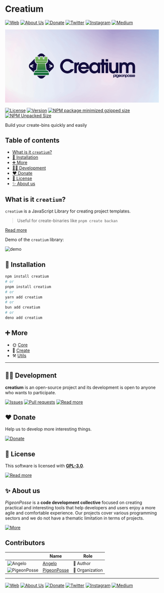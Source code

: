 # Creatium

[![Web](https://img.shields.io/badge/Web-grey?style=for-the-badge&logoColor=white)](https://pigeonposse.com)
[![About Us](https://img.shields.io/badge/About%20Us-grey?style=for-the-badge&logoColor=white)](https://pigeonposse.com?popup=about)
[![Donate](https://img.shields.io/badge/Donate-pink?style=for-the-badge&logoColor=white)](https://pigeonposse.com/?popup=donate)
[![Twitter](https://img.shields.io/badge/Twitter-black?style=for-the-badge&logoColor=white&logo=twitter)](https://twitter.com/pigeonposse_)
[![Instagram](https://img.shields.io/badge/Instagram-black?style=for-the-badge&logoColor=white&logo=instagram)](https://www.instagram.com/pigeon.posse/)
[![Medium](https://img.shields.io/badge/Medium-black?style=for-the-badge&logoColor=white&logo=medium)](https://medium.com/@pigeonposse)

[![BANNER](https://github.com/pigeonposse/creatium/blob/main/docs/public/banner.png?raw=true)](https://creatium.pigeonposse.com/guide/core)

[![License](https://img.shields.io/github/license/pigeonposse/creatium?style=for-the-badge&color=green&logoColor=white)](/LICENSE)
[![Version](https://img.shields.io/npm/v/creatium?style=for-the-badge&color=blue&label=Version)](https://www.npmjs.com/package/creatium)
[![NPM package minimized gzipped size](https://img.shields.io/bundlejs/size/creatium?style=for-the-badge&color=orange&label=Minimized+size&logoColor=white)](https://www.npmjs.com/package/creatium)
[![NPM Unpacked Size](https://img.shields.io/npm/unpacked-size/creatium/0.1.17?style=for-the-badge&color=orange&logoColor=white)](https://www.npmjs.com/package/creatium)

Build your create-bins quickly and easily

## Table of contents

- [What is it `creatium`?](#what-is-it-creatium)
- [🔑 Installation](#-installation)
- [➕ More](#-more)
- [👨‍💻 Development](#-development)
- [❤️ Donate](#-donate)
- [📜 License](#-license)
- [✨ About us](#-about-us)


## What is it `creatium`?

`creatium` is a JavaScript Library for creating project templates.

> Useful for create-binaries like `pnpm create backan`

[Read more](https://www.npmjs.com/package/creatium)

Demo of the `creatium` library:

![demo](https://github.com/pigeonposse/creatium/raw/main/docs/public/example.gif)



## 🔑 Installation

```bash 
npm install creatium
# or
pnpm install creatium
# or
yarn add creatium
# or
bun add creatium
# or
deno add creatium
```

## ➕ More

- 🌞 [Core](https://creatium.pigeonposse.com/guide/core)
- 🚀 [Create](https://creatium.pigeonposse.com/guide/create)
- ⚒️ [Utils](https://creatium.pigeonposse.com/guide/utils)


---

## 👨‍💻 Development

__creatium__ is an open-source project and its development is open to anyone who wants to participate.

[![Issues](https://img.shields.io/badge/Issues-grey?style=for-the-badge)](https://github.com/pigeonposse/creatium/issues)
[![Pull requests](https://img.shields.io/badge/Pulls-grey?style=for-the-badge)](https://github.com/pigeonposse/creatium/pulls)
[![Read more](https://img.shields.io/badge/Read%20more-grey?style=for-the-badge)](https://creatium.pigeonposse.com)

## ❤️ Donate

Help us to develop more interesting things.

[![Donate](https://img.shields.io/badge/Donate-grey?style=for-the-badge)](https://pigeonposse.com/?popup=donate)

## 📜 License

This software is licensed with __[GPL-3.0]({{const.pkg.extra.licenseURL}})__.

[![Read more](https://img.shields.io/badge/Read-more-grey?style=for-the-badge)]({{const.pkg.extra.licenseURL}})

## ✨ About us

*PigeonPosse* is a __code development collective__ focused on creating practical and interesting tools that help developers and users enjoy a more agile and comfortable experience. Our projects cover various programming sectors and we do not have a thematic limitation in terms of projects.

[![More](https://img.shields.io/badge/Read-more-grey?style=for-the-badge)](https://github.com/pigeonposse)


## Contributors

|   | Name | Role |
| ----- | ---- | ---- |
| ![Angelo](https://github.com/angelespejo.png?size=72) | [Angelo](https://github.com/angelespejo) | 👑 Author |
| ![PigeonPosse](https://github.com/pigeonposse.png?size=72) | [PigeonPosse](https://github.com/pigeonposse) | 🏢 Organization |

---

[![Web](https://img.shields.io/badge/Web-grey?style=for-the-badge&logoColor=white)](https://pigeonposse.com)
[![About Us](https://img.shields.io/badge/About%20Us-grey?style=for-the-badge&logoColor=white)](https://pigeonposse.com?popup=about)
[![Donate](https://img.shields.io/badge/Donate-pink?style=for-the-badge&logoColor=white)](https://pigeonposse.com/?popup=donate)
[![Twitter](https://img.shields.io/badge/Twitter-black?style=for-the-badge&logoColor=white&logo=twitter)](https://twitter.com/pigeonposse_)
[![Instagram](https://img.shields.io/badge/Instagram-black?style=for-the-badge&logoColor=white&logo=instagram)](https://www.instagram.com/pigeon.posse/)
[![Medium](https://img.shields.io/badge/Medium-black?style=for-the-badge&logoColor=white&logo=medium)](https://medium.com/@pigeonposse)

<!--

██████╗ ██╗ ██████╗ ███████╗ ██████╗ ███╗   ██╗██████╗  ██████╗ ███████╗███████╗███████╗
██╔══██╗██║██╔════╝ ██╔════╝██╔═══██╗████╗  ██║██╔══██╗██╔═══██╗██╔════╝██╔════╝██╔════╝
██████╔╝██║██║  ███╗█████╗  ██║   ██║██╔██╗ ██║██████╔╝██║   ██║███████╗███████╗█████╗  
██╔═══╝ ██║██║   ██║██╔══╝  ██║   ██║██║╚██╗██║██╔═══╝ ██║   ██║╚════██║╚════██║██╔══╝  
██║     ██║╚██████╔╝███████╗╚██████╔╝██║ ╚████║██║     ╚██████╔╝███████║███████║███████╗
╚═╝     ╚═╝ ╚═════╝ ╚══════╝ ╚═════╝ ╚═╝  ╚═══╝╚═╝      ╚═════╝ ╚══════╝╚══════╝╚══════╝
█████╗█████╗█████╗█████╗█████╗█████╗█████╗█████╗█████╗                                  
╚════╝╚════╝╚════╝╚════╝╚════╝╚════╝╚════╝╚════╝╚════╝                                  
 ██████╗██████╗ ███████╗ █████╗ ████████╗██╗██╗   ██╗███╗   ███╗                        
██╔════╝██╔══██╗██╔════╝██╔══██╗╚══██╔══╝██║██║   ██║████╗ ████║                        
██║     ██████╔╝█████╗  ███████║   ██║   ██║██║   ██║██╔████╔██║                        
██║     ██╔══██╗██╔══╝  ██╔══██║   ██║   ██║██║   ██║██║╚██╔╝██║                        
╚██████╗██║  ██║███████╗██║  ██║   ██║   ██║╚██████╔╝██║ ╚═╝ ██║                        
 ╚═════╝╚═╝  ╚═╝╚══════╝╚═╝  ╚═╝   ╚═╝   ╚═╝ ╚═════╝ ╚═╝     ╚═╝                        

- Author: [Angelo](https://github.com/angelespejo)



-->

